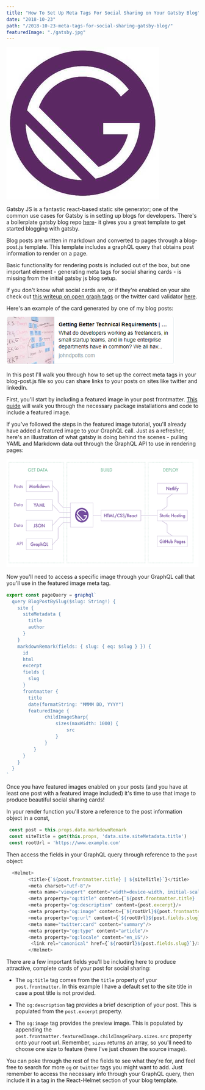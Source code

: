 ```yaml
---
title: "How To Set Up Meta Tags For Social Sharing on Your Gatsby Blog"
date: "2018-10-23"
path: "/2018-10-23-meta-tags-for-social-sharing-gatsby-blog/"
featuredImage: "./gatsby.jpg"
---
```

![gatsby js logo](./gatsby.jpg)



Gatsby JS is a fantastic react-based static site generator; one of the common use cases for Gatsby is in setting up blogs for developers. There's a boilerplate gatsby blog repo [here](https://github.com/gatsbyjs/gatsby-starter-blog)- it gives you a great template to get started blogging with gatsby.

Blog posts are written in markdown and converted to pages through a blog-post.js template. This template includes a graphQL query that obtains  post information to render on a page.

Basic functionality for rendering posts is included out of the box, but one important element - generating meta tags for social sharing cards - is missing from the initial gatsby js blog setup. 

If you don't know what social cards are, or if they're enabled on your site check out [this writeup on open graph tags](https://www.redclayinteractive.com/what-are-open-graph-tags/) or the twitter card validator [here](https://cards-dev.twitter.com/validator).

Here's an example of the card generated by one of my blog posts:

![social card](./social-card.png)

In this post I'll walk you through how to set up the correct meta tags in your blog-post.js file so you can share links to your posts on sites like twitter and linkedIn. 

First, you'll start by including a featured image in your post frontmatter. [This guide](https://codebushi.com/gatsby-featured-images/) will walk you through the necessary package installations and code to include a featured image.

If you've followed the steps in the featured image tutorial, you'll already have added a featured image to your GraphQL call. Just as a refresher, here's an illustration of what gatsby is doing behind the scenes - pulling YAML and Markdown data out through the GraphQL API to use in rendering pages:

 ![how gatsby works](./gatsby-explained.png)


Now you'll need to access a specific image through your GraphQL call that you'll use in the featured image meta tag.
```js
export const pageQuery = graphql`
  query BlogPostBySlug($slug: String!) {
    site {
      siteMetadata {
        title
        author
      }
    }
    markdownRemark(fields: { slug: { eq: $slug } }) {
      id
      html
      excerpt
      fields {
        slug 
      }
      frontmatter {
        title
        date(formatString: "MMMM DD, YYYY")
        featuredImage {
              childImageSharp{
                  sizes(maxWidth: 1000) {
                      src
                  }
              }
          }
      }
    }
  }
`
```


Once you have featured images enabled on your posts (and you have at least one post with a featured image included) it's time to use that image to produce beautiful social sharing cards!

In your render function you'll store a reference to the post information object in a const, 

```js
 const post = this.props.data.markdownRemark
 const siteTitle = get(this.props, 'data.site.siteMetadata.title')
 const rootUrl = 'https://www.example.com'
```

Then access the fields in your GraphQL query through reference to the `post` object:


```js
  <Helmet>
        <title>{`${post.frontmatter.title} | ${siteTitle}`}</title>
        <meta charset="utf-8"/>
        <meta name="viewport" content="width=device-width, initial-scale=1.0"/>
        <meta property="og:title" content={`${post.frontmatter.title} | ${siteTitle}`}/>
        <meta property="og:description" content={post.excerpt}/>
        <meta property="og:image" content={`${rootUrl}${post.frontmatter.featuredImage.childImageSharp.sizes.src}`}/>
        <meta property="og:url" content={`${rootUrl}${post.fields.slug}`}/>
        <meta name="twitter:card" content="summary"/>
        <meta property="og:type" content="article"/>
        <meta property="og:locale" content="en_US"/>
         <link rel="canonical" href={`${rootUrl}${post.fields.slug}`}/>
        </Helmet>
```

There are a few important fields you'll be including here to produce attractive, complete cards of your post for social sharing:

- The `og:title` tag comes from the `title` property of your `post.frontmatter`. In this example I have a default set to the site title in case a post title is not provided.

 - The `og:description` tag provides a brief description of your post. This is populated from the `post.excerpt` property.

 -  The `og:image` tag provides the preview image. This is populated by appending the `post.frontmatter.featuredImage.childImageSharp.sizes.src` property onto your root url. Remember, `sizes` returns an array, so you'll need to choose one size to feature (here I've just chosen the source image).


You can poke through the rest of the fields to see what they're for, and feel free to search for more `og` or `twitter` tags you might want to add. Just remember to access the necessary info through your GraphQL query, then include it in a tag in the React-Helmet section of your blog template.

